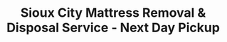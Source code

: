 ---
layout: location.njk
title: "Sioux City Mattress Removal & Disposal Service - Next Day Pickup"
description: "Professional mattress removal in Sioux City, IA. Serving Iowa's agribusiness capital with next-day pickup and 100% recycling. No facility trips required, "
permalink: /mattress-removal/iowa/sioux-city/
city: Sioux City
state: Iowa
stateAbbreviation: IA
stateSlug: iowa
tier: 2
coordinates:
  lat: 42.4999
  lng: -96.4003
pricing:
  startingPrice: 125
  single: 125
  queen: 155
  king: 180
  boxSpring: 30
neighborhoods:
  - name: "Peters Park"
    zipCodes: ["51106"]
  - name: "Southern Hills"
    zipCodes: ["51106"]
  - name: "Sunnyside"
    zipCodes: ["51106"]
  - name: "Singing Hills"
    zipCodes: ["51106"]
  - name: "Polack Hill"
    zipCodes: ["51106"]
  - name: "North Side"
    zipCodes: ["51101", "51103"]
  - name: "Near North Side"
    zipCodes: ["51101"]
  - name: "Riverside"
    zipCodes: ["51104"]
  - name: "Woodbury Heights"
    zipCodes: ["51105"]
  - name: "Downtown Business District"
    zipCodes: ["51101"]
  - name: "The Stockyards"
    zipCodes: ["51101"]
  - name: "Trinity Heights"
    zipCodes: ["51108"]
  - name: "Greenville"
    zipCodes: ["51109"]
  - name: "Leeds"
    zipCodes: ["51111"]
  - name: "Floyd Valley"
    zipCodes: ["51108"]
  - name: "Grandview Park"
    zipCodes: ["51108"]
  - name: "Hamilton Boulevard Corridor"
    zipCodes: ["51104"]
zipCodes: [51101, 51103, 51104, 51105, 51106, 51108, 51109, 51111]
recyclingPartners:
  - Professional Mattress Recycling Facilities
  - Regional Material Recovery Centers
  - Certified Waste Processing Partners
localRegulations: "Sioux City's Gill Hauling curbside service excludes mattresses entirely, requiring residents to transport them personally to Citizens Convenience Center with safety vests during limited weekday hours. Woodbury County mandates facility disposal with minimum fees and strict transportation requirements. Why struggle with personal hauling, facility safety protocols, and time off work when you need immediate removal? Our next-day professional service eliminates transportation hassles, handles pickup from any floor, and provides guaranteed 100% recycling. Perfect for Sioux City's agribusiness community who value efficiency and reliable service."
nearbyCities:
  - name: Des Moines
    slug: des-moines
    distance: 190
    isSuburb: false
  - name: Cedar Rapids
    slug: cedar-rapids
    distance: 280
    isSuburb: false
reviews:
  count: 267
  featured:
    - text: "Oh wow, so much easier than I thought it'd be. Had this ancient mattress from college that needed to go - called yesterday afternoon, gone by 10 AM today. No driving anywhere, no weird safety vest rules, just done. Wish everything in Sioux City worked this smoothly!"
      author: "Carlos M."
      neighborhood: "North Side"
    - text: "Moving to Omaha next month and panicking about getting rid of furniture. Found these guys online and honestly, best decision ever. Super professional, showed up exactly when promised, handled everything while I packed boxes. Worth every penny for the peace of mind."
      author: "Rachel D."
      neighborhood: "Peters Park"
    - text: "We've lived here forever and this was genuinely the most painless home service experience I've had. Team was so polite and careful with our hardwood floors. Plus they actually recycle everything instead of just dumping it - really appreciated that attention to doing things right."
      author: "Janet L."
      neighborhood: "Southern Hills"
faqs:
  - question: "How does pickup work around Sioux City's agribusiness schedule?"
    answer: "We understand food processing shift work - early mornings, weekend operations, seasonal variations. Next-day scheduling works around Tyson Foods rotations, livestock schedules, and agricultural timelines without requiring trips to Citizens Convenience Center."
  - question: "Do you serve all Sioux City neighborhoods and the tri-state area?"
    answer: "Absolutely. From Morningside's Peters Park to downtown's Stockyards district, Riverside to Southern Hills - we serve the entire Sioux City metro throughout Woodbury County and surrounding Siouxland."
  - question: "Can you handle Missouri River area access challenges?"
    answer: "Yes. Our team navigates Sioux City's river bluffs, Loess Hills terrain, and flood-prone areas common along the Missouri River corridor. We understand local geography and access requirements."
  - question: "What's included beyond basic removal?"
    answer: "Complete service includes pickup from any floor, professional transportation, and 100% mattress recycling. No personal vehicle requirements, convenience center trips, or safety vest protocols."
  - question: "How does recycling work compared to county disposal options?"
    answer: "Citizens Convenience Center charges minimum fees for landfill disposal. We guarantee 100% recycling - steel springs become agricultural equipment, foam becomes industrial padding, fabric converts to insulation products."
  - question: "Do you accommodate food processing industry relocations?"
    answer: "Definitely. Tyson Foods transfers, Seaboard employee moves, healthcare worker relocations - we handle the tight timelines and logistics common in Sioux City's agriculture-driven economy."
  - question: "Can you work around Siouxland's unique tri-state logistics?"
    answer: "Our service understands the Iowa-Nebraska-South Dakota corridor dynamics. We coordinate with cross-state moves, transportation schedules, and the regional commerce patterns of the Siouxland area."
  - question: "How does your service compare to Citizens Convenience Center?"
    answer: "Immediate next-day pickup versus facility trips during work hours, professional indoor removal versus personal transportation requirements, and guaranteed recycling rather than landfill disposal."
pageContent:
  heroDescription: "Need that old mattress gone in Sioux City? Don't waste time driving to the convenience center with safety vests and fees - we pickup tomorrow with 100% recycling guaranteed."
  aboutService: "<p>Agricultural schedules don't align with facility hours. Sioux City, home to 85,694 residents and the Siouxland region's agribusiness capital, operates on food processing rhythms - early shifts, weekend operations, seasonal demands. This Missouri River gateway city, where Iowa meets Nebraska and South Dakota, deserves service matching its agricultural efficiency and tri-state commerce.</p><p>From Morningside's Peters Park to downtown's historic Stockyards, Southern Hills' newer developments to Riverside's river communities, we understand Sioux City's unique tri-state character. Our next-day pickup eliminates convenience center requirements while providing 100% mattress recycling that honors this environmentally conscious agricultural community's commitment to sustainability.</p>"
  serviceAreasIntro: "Covering every Sioux City district - from Morningside's Peters Park to downtown's Stockyards, Southern Hills to Riverside along the Missouri River bluffs."
  regulationsCompliance: "We streamline Sioux City's convenience center requirements and exceed Woodbury County disposal regulations with immediate availability when agricultural schedules demand flexibility."
  environmentalImpact: "<p>Sioux City's agricultural heritage emphasizes environmental stewardship and resource conservation. Unlike Citizens Convenience Center's standard landfill disposal, we recycle every mattress component - steel springs become agricultural equipment, memory foam transforms into industrial padding, fabric converts to crop protection materials.</p><p>This approach serves Sioux City workers managing food processing schedules, tri-state relocations, and Missouri River community transitions. No facility transportation, no safety protocols - just responsible service matching the efficiency Iowa's agribusiness center expects from its community partners.</p>"
  howItWorksScheduling: "Flexible next-day availability works around Sioux City's food processing shifts, agricultural schedules, and the demanding timelines of the Siouxland region's agribusiness workforce."
  howItWorksService: "Professional coordination with river bluff properties, historic Stockyards housing, modern developments, and the diverse residential landscape of Sioux City's tri-state commerce hub."
  howItWorksDisposal: "Complete mattress recycling at certified facilities - every material becomes new products with zero landfill impact, supporting the environmental consciousness Sioux City demonstrates through its agricultural innovation and river stewardship."
  sidebarStats:
    mattressesRemoved: 623
---